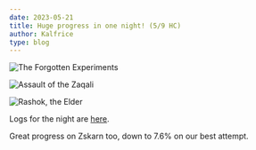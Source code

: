 ```yaml
---
date: 2023-05-21
title: Huge progress in one night! (5/9 HC)
author: Kalfrice
type: blog
---
```


![The Forgotten Experiments](/posts/2023-05-21-much-progress/experiments.jpeg)

![Assault of the Zaqali](/posts/2023-05-21-much-progress/assault.jpeg)

![Rashok, the Elder](/posts/2023-05-21-much-progress/rashok.jpeg)

<!--more-->

Logs for the night are [here](https://www.warcraftlogs.com/reports/1A8f6tvKncMpHyPq).

Great progress on Zskarn too, down to 7.6% on our best attempt. 
